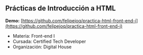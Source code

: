 ## Prácticas de Introducción a HTML

**Demo:** [https://github.com/felipejoq/practica-html-front-end-i](https://github.com/felipejoq/practica-html-front-end-i)

- Materia: Front-end I
- Cursada: Certified Tech Developer
- Organización: Digital House
